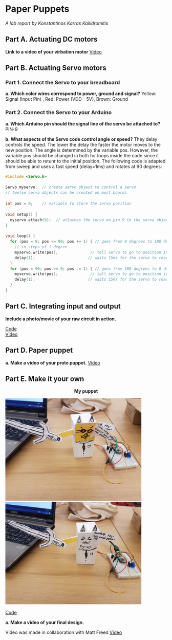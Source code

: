 # Paper Puppets

*A lab report by Konstantinos Karras Kallidromitis*

## Part A. Actuating DC motors

**Link to a video of your virbation motor** [Video](https://youtu.be/xtYdkZ5A5lQ)

## Part B. Actuating Servo motors

### Part 1. Connect the Servo to your breadboard

**a. Which color wires correspond to power, ground and signal?** Yellow: Signal (Input Pin) , Red: Power (VDD - 5V), Brown: Ground

### Part 2. Connect the Servo to your Arduino

**a. Which Arduino pin should the signal line of the servo be attached to?** PIN-9

**b. What aspects of the Servo code control angle or speed?** They delay controls the speed. The lower the delay the faster the motor moves to the new position. The angle is determined by the variable pos. However, the variable pos should be changed in both for loops inside the code since it should be able to retunr to the initial position. The following code is adapted from sweep and uses a fast speed (delay=1ms) and rotates at 90 degrees:
```c++
#include <Servo.h>

Servo myservo;  // create servo object to control a servo
// twelve servo objects can be created on most boards

int pos = 0;    // variable to store the servo position

void setup() {
  myservo.attach(9);  // attaches the servo on pin 9 to the servo object
}

void loop() {
  for (pos = 0; pos <= 90; pos += 1) { // goes from 0 degrees to 180 degrees
    // in steps of 1 degree
    myservo.write(pos);              // tell servo to go to position in variable 'pos'
    delay(1);                       // waits 15ms for the servo to reach the position
  }
  for (pos = 90; pos >= 0; pos -= 1) { // goes from 180 degrees to 0 degrees
    myservo.write(pos);              // tell servo to go to position in variable 'pos'
    delay(1);                       // waits 15ms for the servo to reach the position
  }
}
```
## Part C. Integrating input and output 

**Include a photo/movie of your raw circuit in action.**

[Code](https://github.com/Konstantinos-KK/IDD-Fa19-Lab4/blob/master/sweep_analog.ino)  
[Video](https://youtu.be/LWQdxDMLRC8)


## Part D. Paper puppet

**a. Make a video of your proto puppet.** [Video](https://www.youtube.com/watch?v=VkatmGqzIzM&feature=share&fbclid=IwAR2_EcDFMrH6_L-Eo_gUxD42kdJwWeZwMu15XN4BkRmVeGk29BHo7W9yJa4)

## Part E. Make it your own  
<p align="center"> <b> My puppet </b> </p>
<p float="left">
  <img src="https://github.com/Konstantinos-KK/IDD-Fa19-Lab4/blob/master/pupper1.jpg" width="425" />
  <img src="https://github.com/Konstantinos-KK/IDD-Fa19-Lab4/blob/master/pupper2.jpg" width="425" /> 
</p>


[Code](https://github.com/Konstantinos-KK/IDD-Fa19-Lab4/blob/master/final_code.ino)

**a. Make a video of your final design.**
 
Video was made in collaboration with Matt Freed
[Video](https://youtu.be/YpFxZpohXxY)
